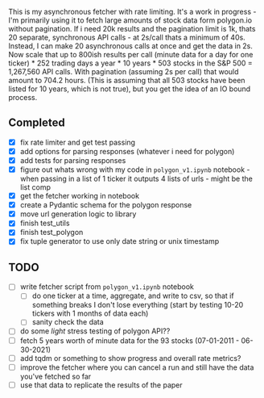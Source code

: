 This is my asynchronous fetcher with rate limiting. It's a work in progress - I'm primarily using it to fetch large amounts of stock data form polygon.io without pagination. If i need 20k results and the pagination limit is 1k, thats 20 separate, synchronous API calls - at 2s/call thats a minimum of 40s. Instead, I can make 20 asynchronous calls at once and get the data in 2s. Now scale that up to 800ish results per call (minute data for a day for one ticker) * 252 trading days a year * 10 years * 503 stocks in the S&P 500 = 1,267,560 API calls. With pagination (assuming 2s per call) that would amount to 704.2 hours. (This is assuming that all 503 stocks have been listed for 10 years, which is not true), but you get the idea of an IO bound process.

## Completed
- [X] fix rate limiter and get test passing
- [X] add options for parsing responses (whatever i need for polygon)
- [X] add tests for parsing responses
- [X] figure out whats wrong with  my code in `polygon_v1.ipynb` notebook - when passing in a list of 1 ticker it outputs 4 lists of urls - might be the list comp
- [X] get the fetcher working in notebook
- [X] create a Pydantic schema for the polygon response
- [X] move url generation logic to library
- [X] finish test_utils
- [X] finish test_polygon
- [X] fix tuple generator to use only date string or unix timestamp

## TODO 
- [ ] write fetcher script from `polygon_v1.ipynb` notebook
  - [ ] do one ticker at a time, aggregate, and write to csv, so that if something breaks I don't lose everything (start by testing 10-20 tickers with 1 months of data each)
  - [ ] sanity check the data
- [ ] do some *light* stress testing of polygon API??
- [ ] fetch 5 years worth of minute data for the 93 stocks (07-01-2011 - 06-30-2021)
- [ ] add tqdm or something to show progress and overall rate metrics?
- [ ] improve the fetcher where you can cancel a run and still have the data you've fetched so far
- [ ] use that data to replicate the results of the paper